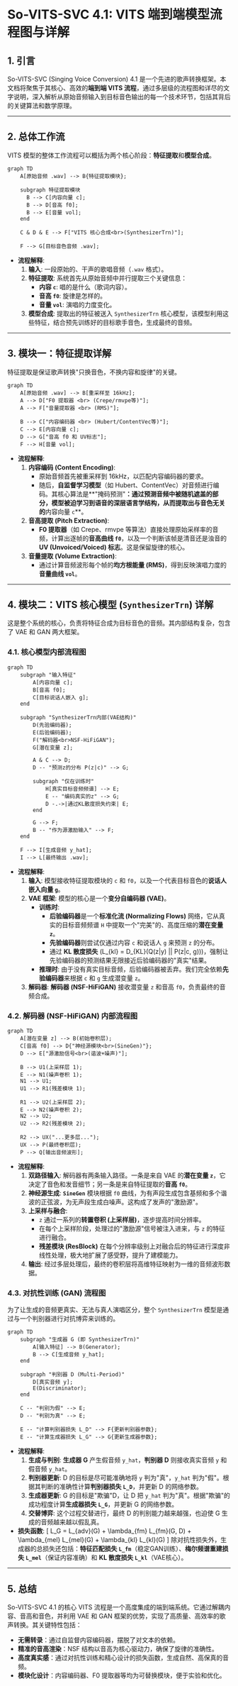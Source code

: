 # So-VITS-SVC 4.1: VITS 端到端模型流程图与详解

## 1. 引言

So-VITS-SVC (Singing Voice Conversion) 4.1 是一个先进的歌声转换框架。本文档将聚焦于其核心、高效的**端到端 VITS 流程**，通过多层级的流程图和详尽的文字说明，深入解析从原始音频输入到目标音色输出的每一个技术环节，包括其背后的关键算法和数学原理。

---

## 2. 总体工作流

VITS 模型的整体工作流程可以概括为两个核心阶段：**特征提取**和**模型合成**。

```mermaid
graph TD
    A[原始音频 .wav] --> B{特征提取模块};
    
    subgraph 特征提取模块
      B --> C[内容向量 c];
      B --> D[音高 f0];
      B --> E[音量 vol];
    end

    C & D & E --> F["VITS 核心合成<br>(SynthesizerTrn)"];
    
    F --> G[目标音色音频 .wav];
```

*   **流程解释**:
    1.  **输入**: 一段原始的、干声的歌唱音频（`.wav` 格式）。
    2.  **特征提取**: 系统首先从原始音频中并行提取三个关键信息：
        *   **内容 `c`**: 唱的是什么（歌词内容）。
        *   **音高 `f0`**: 旋律是怎样的。
        *   **音量 `vol`**: 演唱的力度变化。
    3.  **模型合成**: 提取出的特征被送入 `SynthesizerTrn` 核心模型，该模型利用这些特征，结合预先训练好的目标歌手音色，生成最终的音频。

---

## 3. 模块一：特征提取详解

特征提取是保证歌声转换"只换音色，不换内容和旋律"的关键。

```mermaid
graph TD
    A[原始音频 .wav] --> B[重采样至 16kHz];
    A --> D["F0 提取器 <br> (Crepe/rmvpe等)"];
    A --> F["音量提取器 <br> (RMS)"];

    B --> C["内容编码器 <br> (Hubert/ContentVec等)"];
    C --> E[内容向量 c];
    D --> G["音高 f0 和 UV标志"];
    F --> H[音量 vol];
```

*   **流程解释**:
    1.  **内容编码 (Content Encoding)**:
        *   原始音频首先被重采样到 16kHz，以匹配内容编码器的要求。
        *   随后，**自监督学习模型**（如 Hubert、ContentVec）对音频进行编码。其核心算法是**"掩码预测"**：通过预测音频中被随机遮盖的部分，模型被迫学习到语音的深层语言学结构，从而提取出与音色无关的**内容向量 `c`**。
    2.  **音高提取 (Pitch Extraction)**:
        *   **F0 提取器**（如 Crepe、rmvpe 等算法）直接处理原始采样率的音频，计算出逐帧的**音高曲线 `f0`**，以及一个判断该帧是清音还是浊音的 **UV (Unvoiced/Voiced) 标志**。这是保留旋律的核心。
    3.  **音量提取 (Volume Extraction)**:
        *   通过计算音频波形每个帧的**均方根能量 (RMS)**，得到反映演唱力度的**音量曲线 `vol`**。

---

## 4. 模块二：VITS 核心模型 (`SynthesizerTrn`) 详解

这是整个系统的核心，负责将特征合成为目标音色的音频。其内部结构复杂，包含了 VAE 和 GAN 两大框架。

### 4.1. 核心模型内部流程图

```mermaid
graph TD
    subgraph "输入特征"
        A[内容向量 c];
        B[音高 f0];
        C[目标说话人嵌入 g];
    end
    
    subgraph "SynthesizerTrn内部(VAE结构)"
        D(先验编码器);
        E(后验编码器);
        F("解码器<br>NSF-HiFiGAN");
        G[潜在变量 z];

        A & C --> D;
        D -- "预测z的分布 P(z|c)" --> G;
        
        subgraph "仅在训练时"
            H[真实目标音频频谱] --> E;
            E -- "编码真实的z" --> G;
            D -.->|通过KL散度损失约束| E;
        end

        G --> F;
        B -- "作为源激励输入" --> F;
    end
    
    F --> I[生成音频 y_hat];
    I --> L[最终输出 .wav];
```
*   **流程解释**:
    1.  **输入**: 模型接收特征提取模块的 `c` 和 `f0`，以及一个代表目标音色的**说话人嵌入向量 `g`**。
    2.  **VAE 框架**: 模型的核心是一个**变分自编码器 (VAE)**。
        *   **训练时**:
            *   **后验编码器**是一个**标准化流 (Normalizing Flows)** 网络，它从真实的目标音频频谱 `H` 中提取一个"完美"的、高度压缩的**潜在变量 `z`**。
            *   **先验编码器**则尝试仅通过内容 `c` 和说话人 `g` 来预测 `z` 的分布。
            *   通过 **KL 散度损失** \(L_{kl} = D_{KL}(Q(z|y) || P(z|c, g))\)，强制让先验编码器的预测结果无限接近后验编码器的"真实"结果。
        *   **推理时**: 由于没有真实目标音频，后验编码器被丢弃。我们完全依赖**先验编码器**来根据 `c` 和 `g` 生成潜变量 `z`。
    3.  **解码器**: **解码器 (NSF-HiFiGAN)** 接收潜变量 `z` 和音高 `f0`，负责最终的音频合成。

### 4.2. 解码器 (NSF-HiFiGAN) 内部流程图

```mermaid
graph TD
    A[潜在变量 z] --> B(初始卷积层);
    C[音高 f0] --> D{"神经源模块<br>(SineGen)"};
    D --> E["源激励信号<br>(谐波+噪声)"];
    
    B --> U1(上采样层 1);
    E --> N1(噪声卷积 1);
    N1 --> U1;
    U1 --> R1(残差模块 1);
    
    R1 --> U2(上采样层 2);
    E --> N2(噪声卷积 2);
    N2 --> U2;
    U2 --> R2(残差模块 2);

    R2 --> UX("...更多层...");
    UX --> P(最终卷积层);
    P --> Q[输出音频波形];
```
*   **流程解释**:
    1.  **双路径输入**: 解码器有两条输入路径。一条是来自 VAE 的**潜在变量 `z`**，它决定了音色和发音细节；另一条是来自特征提取的**音高 `f0`**。
    2.  **神经源生成**: **`SineGen`** 模块根据 `f0` 曲线，为有声段生成包含基频和多个谐波的正弦波，为无声段生成白噪声。这构成了发声的"激励源"。
    3.  **上采样与融合**:
        *   `z` 通过一系列的**转置卷积 (上采样层)**，逐步提高时间分辨率。
        *   在每个上采样阶段，处理过的"激励源"信号被注入进来，与 `z` 的特征进行融合。
        *   **残差模块 (ResBlock)** 在每个分辨率级别上对融合后的特征进行深度非线性处理，极大地扩展了感受野，提升了建模能力。
    4.  **输出**: 经过多层处理后，最终的卷积层将高维特征映射为一维的音频波形数据。

### 4.3. 对抗性训练 (GAN) 流程图

为了让生成的音频更真实、无法与真人演唱区分，整个 `SynthesizerTrn` 模型是通过与一个判别器进行对抗博弈来训练的。

```mermaid
graph TD
    subgraph "生成器 G (即 SynthesizerTrn)"
        A[输入特征] --> B(Generator);
        B --> C[生成音频 y_hat];
    end

    subgraph "判别器 D (Multi-Period)"
        D[真实音频 y];
        E(Discriminator);
    end

    C -- "判别为假" --> E;
    D -- "判别为真" --> E;

    E -- "计算判别器损失 L_D" --> F{更新判别器参数};
    E -- "计算生成器损失 L_G" --> G{更新生成器参数};
```
*   **流程解释**:
    1.  **生成与判别**: **生成器 G** 产生假音频 `y_hat`，**判别器 D** 则接收真实音频 `y` 和假音频 `y_hat`。
    2.  **判别器更新**: D 的目标是尽可能准确地将 `y` 判为"真"，`y_hat` 判为"假"。根据其判断的准确性计算**判别器损失 `L_D`**，并更新 D 的网络参数。
    3.  **生成器更新**: G 的目标是"欺骗"D，让 D 把 `y_hat` 判为"真"。根据"欺骗"的成功程度计算**生成器损失 `L_G`**，并更新 G 的网络参数。
    4.  **交替博弈**: 这个过程交替进行，最终 D 的判别能力越来越强，也迫使 G 生成的音频越来越以假乱真。
*   **损失函数**:
    \[
    L_G = L_{adv}(G) + \lambda_{fm} L_{fm}(G, D) + \lambda_{mel} L_{mel}(G) + \lambda_{kl} L_{kl}(G)
    \]
    除对抗性损失外，生成器的总损失还包括：**特征匹配损失 `L_fm`**（稳定GAN训练）、**梅尔频谱重建损失 `L_mel`**（保证内容准确）和 **KL 散度损失 `L_kl`**（VAE核心）。

---

## 5. 总结

So-VITS-SVC 4.1 的核心 VITS 流程是一个高度集成的端到端系统。它通过解耦内容、音高和音色，并利用 VAE 和 GAN 框架的优势，实现了高质量、高效率的歌声转换。其关键特性包括：

*   **无需转录**：通过自监督内容编码器，摆脱了对文本的依赖。
*   **精准的音高渲染**：NSF 结构以音高为核心驱动力，确保了旋律的准确性。
*   **高度真实感**：通过对抗性训练和精心设计的损失函数，生成自然、高保真的音频。
*   **模块化设计**：内容编码器、F0 提取器等均为可替换模块，便于实验和优化。 

